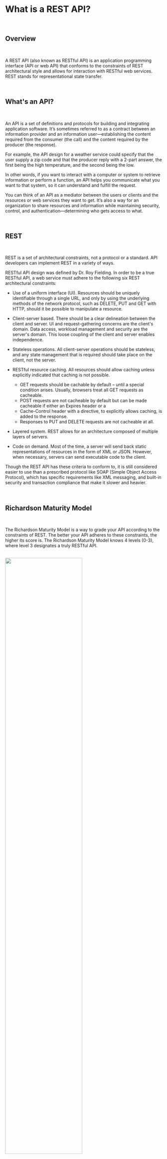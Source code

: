 # What is a REST API?

<br>

## Overview

<br>

A REST API (also known as RESTful API) is an application programming interface (API or web API) that conforms to the
constraints of REST architectural style and allows for interaction with RESTful web services. REST stands for
representational state transfer.

<br>

## What's an API?

<br>

An API is a set of definitions and protocols for building and integrating application software. It’s sometimes referred
to as a contract between an information provider and an information user—establishing the content required from the
consumer (the call) and the content required by the producer (the response).

For example, the API design for a weather
service could specify that the user supply a zip code and that the producer reply with a 2-part answer, the first being
the high temperature, and the second being the low.

In other words, if you want to interact with a computer or system to retrieve information or perform a function, an API
helps you communicate what you want to that system, so it can understand and fulfill the request.

You can think of an API as a mediator between the users or clients and the resources or web services they want to get.
It’s also a way for an organization to share resources and information while maintaining security, control, and
authentication—determining who gets access to what.

<br>

## REST

<br>

REST is a set of architectural constraints, not a protocol or a standard. API developers can implement REST in a variety
of ways.

RESTful API design was defined by Dr. Roy Fielding. In order to be a true RESTful
API, a web service must adhere to the following six REST architectural constraints:

- Use of a uniform interface (UI). Resources should be uniquely identifiable through a single URL, and only by using the
  underlying methods of the network protocol, such as DELETE, PUT and GET with HTTP, should it be possible to manipulate
  a resource.


- Client-server based. There should be a clear delineation between the client and server. UI and request-gathering
  concerns are the client's domain. Data access, workload management and security are the server's domain. This loose
  coupling of the client and server enables independence.


- Stateless operations. All client-server operations should be stateless, and any state management that is required
  should take place on the client, not the server.


- RESTful resource caching. All resources should allow caching unless explicitly indicated that caching is not possible.
    - GET requests should be cachable by default – until a special condition arises. Usually, browsers treat all GET
      requests as cacheable.
    - POST requests are not cacheable by default but can be made cacheable if either an Expires header or a
    - Cache-Control header with a directive, to explicitly allows caching, is added to the response.
    - Responses to PUT and DELETE requests are not cacheable at all.


- Layered system. REST allows for an architecture composed of multiple layers of servers.


- Code on demand. Most of the time, a server will send back static representations of resources in the form of XML or
  JSON. However, when necessary, servers can send executable code to the client.

Though the REST API has these criteria to conform to, it is still considered easier to use than a prescribed protocol
like SOAP (Simple Object Access Protocol), which has specific requirements like XML messaging, and built-in security and
transaction compliance that make it slower and heavier.

<br>

## Richardson Maturity Model

<br>

The Richardson Maturity Model is a way to grade your API according to the constraints of REST. The better your API
adheres to these constraints, the higher its score is. The Richardson Maturity Model knows 4 levels (0-3), where level 3
designates a truly RESTful API.

<br>

<img style="width:70%" src="https://restfulapi.net/wp-content/uploads/Richardson-Maturity-Model.jpg">